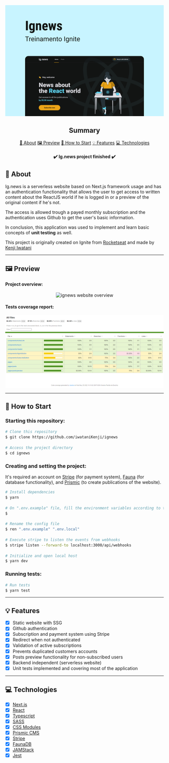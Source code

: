 <section align="center">
    <img src="./public/images/cover.jpg" />
</section>

<h2 align="center">Summary</h2>

<p align="center">
    <a href="#about">📙 About</a>
    <a href="#preview">🖼️ Preview</a>
    <a href="#start">📖 How to Start</a>
    <a href="#features">💡 Features</a>
    <a href="#technologies">💻 Technologies</a>
</p>

<h4 align="center">
   ✔️ Ig.news project finished ✔️
</h4>

<H2 id="about">📙 About</H2>

<p>Ig.news is a serverless website based on Next.js framework usage and has an authentication functionality that allows the user to get access to written content about the ReactJS world if he is logged in or a preview of the original content if he's not.</p>
<p>The access is allowed trough a payed monthly subscription and the authentication uses Github to get the user's basic information.</p>
<p>In conclusion, this application was used to implement and learn basic concepts of <strong>unit testing</strong> as well.</p>
<p>This project is originally created on Ignite from <a href="https://www.rocketseat.com.br/">Rocketseat</a> and made by <a href="https://www.linkedin.com/in/kleverson-kenji-iwatani/">Kenji Iwatani</a></p>

---

<H2 id="preview">🖼️ Preview</H2>

<h4>Project overview:</h4>

<section align="center">
    <img alt="ignews website overview" src="./public/images/preview.gif"/>
</section>

<h4>Tests coverage report:</h4>

<section align="center">
    <img alt="ignews website tests coverage report overview" src="./public/images/tests.png"/>
</section>

---

<H2 id="start">📖 How to Start</H2>

<h3>Starting this repository:</h3>

```bash
# Clone this repository
$ git clone https://github.com/iwataniKenji/ignews

# Access the project directory
$ cd ignews
```

<h3>Creating and setting the project:</h3>
<p>It's required an account on <a href="https://stripe.com/">Stripe</a> (for payment system), <a href="https://fauna.com/">Fauna</a> (for database functionality), and <a href="https://prismic.io/">Prismic</a> (to create publications of the website).</p>

```bash
# Install dependencies
$ yarn

# On ".env.example" file, fill the environment variables according to the instructions provided
$

# Rename the config file
$ ren ".env.example" ".env.local"

# Execute stripe to listen the events from webhooks
$ stripe listen --forward-to localhost:3000/api/webhooks

# Initialize and open local host
$ yarn dev
```

<h3>Running tests:</h3>

```bash
# Run tests
$ yarn test
```

---

<H2 id="features">💡 Features</H2>

- [x] Static website with SSG
- [x] Github authentication
- [x] Subscription and payment system using Stripe
- [x] Redirect when not authenticated
- [x] Validation of active subscriptions
- [x] Prevents duplicated customers accounts
- [x] Posts preview functionality for non-subscribed users
- [x] Backend independent (serverless website)
- [x] Unit tests implemented and covering most of the application

---

<H2 id="technologies">💻 Technologies</H2>

- [x] <a href="https://nextjs.org/">Next.js</a>
- [x] <a href="https://reactjs.org/">React</a>
- [x] <a href="https://www.typescriptlang.org/">Typescript</a>
- [x] <a href="https://sass-lang.com/">SASS</a>
- [x] <a href="https://github.com/css-modules/css-modules">CSS Modules</a>
- [x] <a href="https://prismic.io/">Prismic CMS</a>
- [x] <a href="https://stripe.com/">Stripe</a>
- [x] <a href="https://fauna.com/">FaunaDB</a>
- [x] <a href="https://jamstack.org/">JAMStack</a>
- [x] <a href="https://jestjs.io/">Jest</a>
